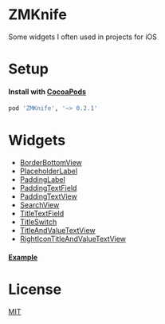 # ZMKnife
Some widgets I often used in projects for iOS

# Setup

#### Install with [CocoaPods](http://cocoapods.org/)

```ruby
pod 'ZMKnife', '~> 0.2.1'
```

# Widgets

* [BorderBottomView](Source/BorderBottomView.swift)
* [PlaceholderLabel](Source/PlaceholderLabel.swift)
* [PaddingLabel](Source/PaddingLabel.swift)
* [PaddingTextField](Source/PaddingTextField.swift)
* [PaddingTextView](Source/PaddingTextView.swift)
* [SearchView](Source/SearchView.swift)
* [TitleTextField](Source/TitleTextField.swift)
* [TitleSwitch](Source/TitleSwitch.swift)
* [TitleAndValueTextView](Source/TitleAndValueTextView.swift)
* [RightIconTitleAndValueTextView](Source/RightIconTitleAndValueTextView.swift)

#### [Example](Example/Example/ViewController.swift)

# License

[MIT](LICENSE)